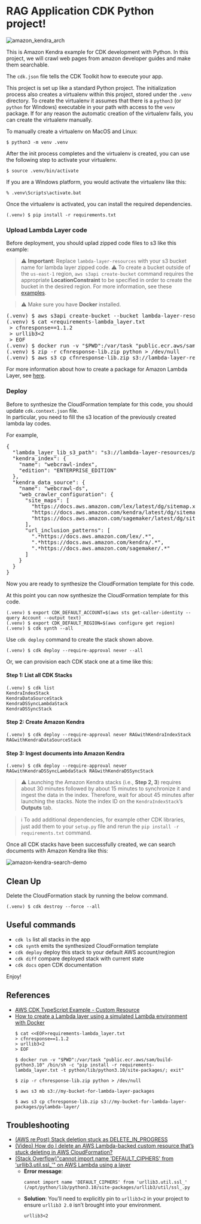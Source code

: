 
# RAG Application CDK Python project!

![amazon_kendra_arch](./amazon_kendra_arch.svg)

This is Amazon Kendra example for CDK development with Python.
In this project, we will crawl web pages from amazon developer guides and
make them searchable.

The `cdk.json` file tells the CDK Toolkit how to execute your app.

This project is set up like a standard Python project.  The initialization
process also creates a virtualenv within this project, stored under the `.venv`
directory.  To create the virtualenv it assumes that there is a `python3`
(or `python` for Windows) executable in your path with access to the `venv`
package. If for any reason the automatic creation of the virtualenv fails,
you can create the virtualenv manually.

To manually create a virtualenv on MacOS and Linux:

```
$ python3 -m venv .venv
```

After the init process completes and the virtualenv is created, you can use the following
step to activate your virtualenv.

```
$ source .venv/bin/activate
```

If you are a Windows platform, you would activate the virtualenv like this:

```
% .venv\Scripts\activate.bat
```

Once the virtualenv is activated, you can install the required dependencies.

```
(.venv) $ pip install -r requirements.txt
```

### Upload Lambda Layer code

Before deployment, you should uplad zipped code files to s3 like this example:

> :warning: **Important**: Replace `lambda-layer-resources` with your s3 bucket name for lambda layer zipped code.
> :warning: To create a bucket outside of the `us-east-1` region, `aws s3api create-bucket` command requires the appropriate **LocationConstraint** to be specified in order to create the bucket in the desired region. For more information, see these [examples](https://awscli.amazonaws.com/v2/documentation/api/latest/reference/s3api/create-bucket.html#examples).

> :warning: Make sure you have **Docker** installed.

<pre>
(.venv) $ aws s3api create-bucket --bucket lambda-layer-resources --region <i>us-east-1</i>
(.venv) $ cat <<EOF>requirements-lambda_layer.txt
 > cfnresponse==1.1.2
 > urllib3<2
 > EOF
(.venv) $ docker run -v "$PWD":/var/task "public.ecr.aws/sam/build-python3.10" /bin/sh -c "pip install -r requirements-lambda_layer.txt -t python/lib/python3.10/site-packages/; exit"
(.venv) $ zip -r cfnresponse-lib.zip python > /dev/null
(.venv) $ aws s3 cp cfnresponse-lib.zip s3://lambda-layer-resources/pylambda-layer/
</pre>

For more information about how to create a package for Amazon Lambda Layer, see [here](https://aws.amazon.com/premiumsupport/knowledge-center/lambda-layer-simulated-docker/).

### Deploy

Before to synthesize the CloudFormation template for this code, you should update `cdk.context.json` file.<br/>
In particular, you need to fill the s3 location of the previously created lambda lay codes.

For example,
<pre>
{
  "lambda_layer_lib_s3_path": "s3://lambda-layer-resources/pylambda-layer/cfnresponse-lib.zip",
  "kendra_index": {
    "name": "webcrawl-index",
    "edition": "ENTERPRISE_EDITION"
  },
  "kendra_data_source": {
    "name": "webcrawl-ds",
    "web_crawler_configuration": {
      "site_maps": [
        "https://docs.aws.amazon.com/lex/latest/dg/sitemap.xml",
        "https://docs.aws.amazon.com/kendra/latest/dg/sitemap.xml",
        "https://docs.aws.amazon.com/sagemaker/latest/dg/sitemap.xml"
      ],
      "url_inclusion_patterns": [
        ".*https://docs.aws.amazon.com/lex/.*",
        ".*https://docs.aws.amazon.com/kendra/.*",
        ".*https://docs.aws.amazon.com/sagemaker/.*"
      ]
    }
  }
}
</pre>

Now you are ready to synthesize the CloudFormation template for this code.

At this point you can now synthesize the CloudFormation template for this code.

```
(.venv) $ export CDK_DEFAULT_ACCOUNT=$(aws sts get-caller-identity --query Account --output text)
(.venv) $ export CDK_DEFAULT_REGION=$(aws configure get region)
(.venv) $ cdk synth --all
```

Use `cdk deploy` command to create the stack shown above.

```
(.venv) $ cdk deploy --require-approval never --all
```

Or, we can provision each CDK stack one at a time like this:

#### Step 1: List all CDK Stacks

```
(.venv) $ cdk list
KendraIndexStack
KendraDataSourceStack
KendraDSSyncLambdaStack
KendraDSSyncStack
```

#### Step 2: Create Amazon Kendra

```
(.venv) $ cdk deploy --require-approval never RAGwithKendraIndexStack RAGwithKendraDataSourceStack
```

#### Step 3: Ingest documents into Amazon Kendra

```
(.venv) $ cdk deploy --require-approval never RAGwithKendraDSSyncLambdaStack RAGwithKendraDSSyncStack
```

> :warning: Launching the Amazon Kendra stacks (i.e., **Step 2, 3**) requires about 30 minutes followed by about 15 minutes to synchronize it and ingest the data in the index. Therefore, wait for about 45 minutes after launching the stacks. Note the index ID on the `KendraIndexStack`’s **Outputs** tab.

> :information_source: To add additional dependencies, for example other CDK libraries, just add
them to your `setup.py` file and rerun the `pip install -r requirements.txt`
command.

Once all CDK stacks have been successfully created, we can search documents with Amazon Kendra like this:

![amazon-kendra-search-demo](./amazon-kendra-search-demo.png)

## Clean Up

Delete the CloudFormation stack by running the below command.

```
(.venv) $ cdk destroy --force --all
```

## Useful commands

 * `cdk ls`          list all stacks in the app
 * `cdk synth`       emits the synthesized CloudFormation template
 * `cdk deploy`      deploy this stack to your default AWS account/region
 * `cdk diff`        compare deployed stack with current state
 * `cdk docs`        open CDK documentation

Enjoy!

## References

  * [AWS CDK TypeScript Example - Custom Resource](https://github.com/aws-samples/aws-cdk-examples/tree/master/typescript/custom-resource)
  * [How to create a Lambda layer using a simulated Lambda environment with Docker](https://aws.amazon.com/premiumsupport/knowledge-center/lambda-layer-simulated-docker/)
    ```
    $ cat <<EOF>requirements-lambda_layer.txt
    > cfnresponse==1.1.2
    > urllib3<2
    > EOF

    $ docker run -v "$PWD":/var/task "public.ecr.aws/sam/build-python3.10" /bin/sh -c "pip install -r requirements-lambda_layer.txt -t python/lib/python3.10/site-packages/; exit"

    $ zip -r cfnresponse-lib.zip python > /dev/null

    $ aws s3 mb s3://my-bucket-for-lambda-layer-packages

    $ aws s3 cp cfnresponse-lib.zip s3://my-bucket-for-lambda-layer-packages/pylambda-layer/
    ```

## Troubleshooting

  * [(AWS re:Post) Stack deletion stuck as DELETE_IN_PROGRESS](https://repost.aws/questions/QUoEeYfGTeQHSyJSrIDymAoQ/stack-deletion-stuck-as-delete-in-progress)
  * [(Video) How do I delete an AWS Lambda-backed custom resource that’s stuck deleting in AWS CloudFormation?](https://youtu.be/hlJkMoCxR-I?si=NgaNwr9vH15daUBz)
  * [(Stack Overflow)"cannot import name 'DEFAULT_CIPHERS' from 'urllib3.util.ssl_'" on AWS Lambda using a layer](https://stackoverflow.com/questions/76414514/cannot-import-name-default-ciphers-from-urllib3-util-ssl-on-aws-lambda-us)
    * **Error message**:
      ```
      cannot import name 'DEFAULT_CIPHERS' from 'urllib3.util.ssl_' (/opt/python/lib/python3.10/site-packages/urllib3/util/ssl_.py
      ```
    * **Solution**: You’ll need to explicitly pin to `urllib3<2` in your project to ensure `urllib3 2.0` isn’t brought into your environment.
      ```
      urllib3<2
      ```
